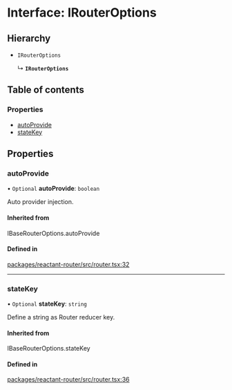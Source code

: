 # Interface: IRouterOptions

## Hierarchy

- `IRouterOptions`

  ↳ **`IRouterOptions`**

## Table of contents

### Properties

- [autoProvide](IRouterOptions.md#autoprovide)
- [stateKey](IRouterOptions.md#statekey)

## Properties

### autoProvide

• `Optional` **autoProvide**: `boolean`

Auto provider injection.

#### Inherited from

IBaseRouterOptions.autoProvide

#### Defined in

[packages/reactant-router/src/router.tsx:32](https://github.com/unadlib/reactant/blob/53894a85/packages/reactant-router/src/router.tsx#L32)

___

### stateKey

• `Optional` **stateKey**: `string`

Define a string as Router reducer key.

#### Inherited from

IBaseRouterOptions.stateKey

#### Defined in

[packages/reactant-router/src/router.tsx:36](https://github.com/unadlib/reactant/blob/53894a85/packages/reactant-router/src/router.tsx#L36)

